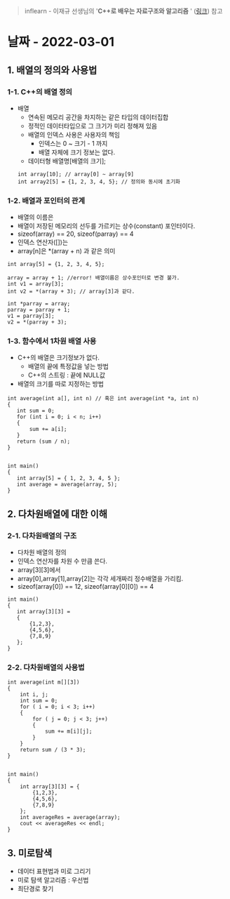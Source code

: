 > inflearn - 이재규 선생님의 '**C++로 배우는 자료구조와 알고리즘** ' ([링크](https://url.kr/l3b1pr)) 참고
# 날짜 - 2022-03-01
## 1. 배열의 정의와 사용법
### 1-1. C++의 배열 정의
* 배열
  * 연속된 메모리 공간을 차지하는 같은 타입의 데이터집합
  * 정적인 데이터타입으로 그 크기가 미리 정해져 있음
  * 배열의 인덱스 사용은 사용자의 책임
    * 인덱스는 0 ~ 크기 - 1 까지
    * 배열 자체에 크기 정보는 없다.
  * 데이터형 배열명[배열의 크기];
  ```
  int array[10]; // array[0] ~ array[9]
  int array2[5] = {1, 2, 3, 4, 5}; // 정의와 동시에 초기화
  ```
### 1-2. 배열과 포인터의 관계
* 배열의 이름은
 * 배열이 저장된 메모리의 선두를 가르키는 상수(constant) 포인터이다.
 * sizeof(array) == 20, sizeof(parray) == 4
 * 인덱스 연산자([])는
  * array[n]은 *(array + n) 과 같은 의미
 ```
 int array[5] = {1, 2, 3, 4, 5};
 
 array = array + 1; //error! 배열이름은 상수포인터로 변경 불가.
 int v1 = array[3];
 int v2 = *(array + 3); // array[3]과 같다.
 
 int *parray = array;
 parray = parray + 1;
 v1 = parray[3];
 v2 = *(parray + 3);
 ```
### 1-3. 함수에서 1차원 배열 사용
* C++의 배열은 크기정보가 없다.
  * 배열의 끝에 특정값을 넣는 방법
   * C++의 스트링 : 끝에 NULL값
 * 배열의 크기를 따로 지정하는 방법
 ```
 int average(int a[], int n) // 혹은 int average(int *a, int n)
{
	int sum = 0;
	for (int i = 0; i < n; i++)
	{
		sum += a[i];
	}
	return (sum / n);
}


int main()
{
	int array[5] = { 1, 2, 3, 4, 5 };
	int average = average(array, 5);
}
 ```
  
## 2. 다차원배열에 대한 이해
### 2-1. 다차원배열의 구조
* 다차원 배열의 정의
 * 인덱스 연산자를 차원 수 만큼 쓴다.
* array[3][3]에서
 * array[0],array[1],array[2]는 각각 세개짜리 정수배열을 가리킴.
 * sizeof(array[0]) == 12, sizeof(array[0][0]) == 4
 ```
 int main()
{
	int array[3][3] =
	{
		{1,2,3},  
		{4,5,6},
		{7,8,9}
	};
}
 ```
### 2-2. 다차원배열의 사용법
```
int average(int m[][3])
{
	int i, j;
	int sum = 0;
	for ( i = 0; i < 3; i++)
	{
		for ( j = 0; j < 3; j++)
		{
			sum += m[i][j];
		}
	}
	return sum / (3 * 3);
}


int main()
{
	int array[3][3] = {
		{1,2,3},
		{4,5,6},
		{7,8,9}
	};
	int averageRes = average(array);
	cout << averageRes << endl;
}
```


## 3. 미로탐색
* 데이터 표현법과 미로 그리기
* 미로 탐색 알고리즘 : 우선법
* 최단경로 찾기
